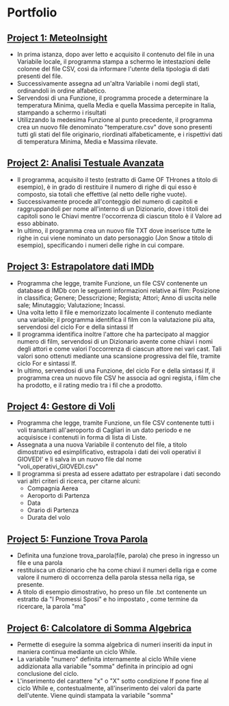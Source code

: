 # Portfolio

## [Project 1: MeteoInsight](https://github.com/SimonCamba/SimonCamba.github.io-MeteoInsight)
* In prima istanza, dopo aver letto e acquisito il contenuto del file in una Variabile locale, il programma stampa a schermo le intestazioni delle colonne del file CSV, così da informare l'utente della tipologia di dati presenti del file.
* Successivamente assegna ad un'altra Variabile i nomi degli stati, ordinandoli in ordine alfabetico.
* Servendosi di una Funzione, il programma procede a determinare la temperatura Minima, quella Media e quella Massima percepite in Italia, stampando a schermo i risultati
* Utilizzando la medesima Funzione al punto precedente, il programma crea un nuovo file denominato "temperature.csv" dove sono presenti tutti gli stati del file originario, riordinati alfabeticamente, e i rispettivi dati di temperatura Minima, Media e Massima rilevate.

## [Project 2: Analisi Testuale Avanzata](https://github.com/SimonCamba/SimonCamba.github.io-AnalisiTestualeAvanzata)
* Il programma, acquisito il testo (estratto di Game OF THrones a titolo di esempio), è in grado di restituire il numero di righe di qui esso è composto, sia totali che effettive (al netto delle righe vuote).
* Successivamente procede all'conteggio del numero di capitoli e raggruppandoli per nome all'interno di un Dizionario, dove i titoli dei capitoli sono le Chiavi mentre l'occorrenza di ciascun titolo è il Valore ad esso abbinato.
* In ultimo, il programma crea un nuovo file TXT dove inserisce tutte le righe in cui viene nominato un dato personaggio (Jon Snow a titolo di esempio), specificando i numeri delle righe in cui compare.

## [Project 3: Estrapolatore dati IMDb](https://github.com/SimonCamba/SimonCamba.github.io-IMDbAnalyser)
* Programma che legge, tramite Funzione, un file CSV contenente un database di IMDb con le seguenti informazioni relative ai film: Posizione in classifica; Genere; Desscrizione; Regista; Attori; Anno di uscita nelle sale; Minutaggio; Valutazione; Incassi.
* Una volta letto il file e memorizzato localmente il contenuto mediante una variabile; il programma identifica il film con la valutazione più alta, servendosi del ciclo For e della sintassi If
* Il programma identifica inoltre l'attore che ha partecipato al maggior numero di film, servendosi di un Dizionario avente come chiavi i nomi degli attori e come valori l'occorrenza di ciascun attore nei vari cast. Tali valori sono ottenuti mediante una scansione progressiva del file, tramite ciclo For e sintassi If.
* In ultimo, servendosi di una Funzione, del ciclo For e della sintassi If, il programma crea un nuovo file CSV he associa ad ogni regista, i film che ha prodotto, e il rating medio tra i fil che a prodotto.
  

## [Project 4: Gestore di Voli](https://github.com/SimonCamba/SimonCamba.github.io-GestoreVoli)
* Programma che legge, tramite Funzione, un file CSV contenente tutti i voli transitanti all'aeroporto di Cagliari in un dato periodo e ne acquisisce i contenuti in forma di lista di Liste.
* Assegnata a una nuova Variabile il contenuto del file, a titolo dimostrativo ed esimplificativo, estrapola i dati dei voli operativi il GIOVEDI' e li salva in un nuovo file dal nome "voli_operativi_GIOVEDI.csv"
* Il programma si presta ad essere adattato per estrapolare i dati secondo vari altri criteri di ricerca, per citarne alcuni:
     * Compagnia Aerea
     * Aeroporto di Partenza
     * Data
     * Orario di Partenza
     * Durata del volo

## [Project 5: Funzione Trova Parola](https://github.com/SimonCamba/SimonCamba.github.io-TrovaParola)
* Definita una funzione trova_parola(file, parola) che preso in ingresso un file e una parola
* restituisca un dizionario che ha come chiavi il numeri della riga e come valore il numero di occorrenza della parola stessa nella riga, se presente.
* A titolo di esempio dimostrativo, ho preso un file .txt contenente un estratto da "I Promessi Sposi" e ho impostato , come termine da ricercare, la parola "ma"

## [Project 6: Calcolatore di Somma Algebrica](https://github.com/SimonCamba/SimonCamba.github.io-CalcolatoreSommaAlgebrica) 
* Permette di eseguire la somma algebrica di numeri inseriti da input in maniera continua mediante un ciclo While.
* La variabile "numero" definita internamente al ciclo While viene addizionata alla variabile "somma" definita in principio ad ogni conclusione del ciclo.
* L'inserimento del carattere "x" o "X" sotto condizione If pone fine al ciclo While e, contestualmente, all'inserimento dei valori da parte dell'utente. Viene quindi stampata la variabile "somma"

